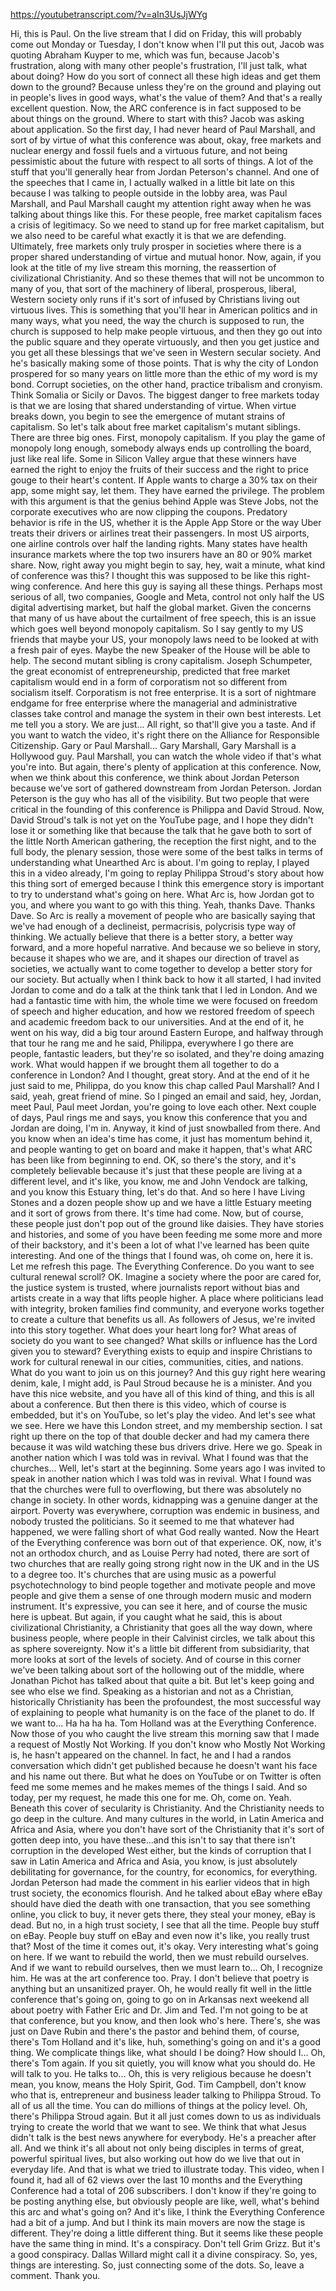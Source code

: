 https://youtubetranscript.com/?v=aIn3UsJjWYg

 Hi, this is Paul. On the live stream that I did on Friday, this will probably come out Monday or Tuesday, I don't know when I'll put this out, Jacob was quoting Abraham Kuyper to me, which was fun, because Jacob's frustration, along with many other people's frustration, I'll just talk, what about doing? How do you sort of connect all these high ideas and get them down to the ground? Because unless they're on the ground and playing out in people's lives in good ways, what's the value of them? And that's a really excellent question. Now, the ARC conference is in fact supposed to be about things on the ground. Where to start with this? Jacob was asking about application. So the first day, I had never heard of Paul Marshall, and sort of by virtue of what this conference was about, okay, free markets and nuclear energy and fossil fuels and a virtuous future, and not being pessimistic about the future with respect to all sorts of things. A lot of the stuff that you'll generally hear from Jordan Peterson's channel. And one of the speeches that I came in, I actually walked in a little bit late on this because I was talking to people outside in the lobby area, was Paul Marshall, and Paul Marshall caught my attention right away when he was talking about things like this. For these people, free market capitalism faces a crisis of legitimacy. So we need to stand up for free market capitalism, but we also need to be careful what exactly it is that we are defending. Ultimately, free markets only truly prosper in societies where there is a proper shared understanding of virtue and mutual honor. Now, again, if you look at the title of my live stream this morning, the reassertion of civilizational Christianity. And so these themes that will not be uncommon to many of you, that sort of the machinery of liberal, prosperous, liberal, Western society only runs if it's sort of infused by Christians living out virtuous lives. This is something that you'll hear in American politics and in many ways, what you need, the way the church is supposed to run, the church is supposed to help make people virtuous, and then they go out into the public square and they operate virtuously, and then you get justice and you get all these blessings that we've seen in Western secular society. And he's basically making some of those points. That is why the city of London prospered for so many years on little more than the ethic of my word is my bond. Corrupt societies, on the other hand, practice tribalism and cronyism. Think Somalia or Sicily or Davos. The biggest danger to free markets today is that we are losing that shared understanding of virtue. When virtue breaks down, you begin to see the emergence of mutant strains of capitalism. So let's talk about free market capitalism's mutant siblings. There are three big ones. First, monopoly capitalism. If you play the game of monopoly long enough, somebody always ends up controlling the board, just like real life. Some in Silicon Valley argue that these winners have earned the right to enjoy the fruits of their success and the right to price gouge to their heart's content. If Apple wants to charge a 30% tax on their app, some might say, let them. They have earned the privilege. The problem with this argument is that the genius behind Apple was Steve Jobs, not the corporate executives who are now clipping the coupons. Predatory behavior is rife in the US, whether it is the Apple App Store or the way Uber treats their drivers or airlines treat their passengers. In most US airports, one airline controls over half the landing rights. Many states have health insurance markets where the top two insurers have an 80 or 90% market share. Now, right away you might begin to say, hey, wait a minute, what kind of conference was this? I thought this was supposed to be like this right-wing conference. And here this guy is saying all these things. Perhaps most serious of all, two companies, Google and Meta, control not only half the US digital advertising market, but half the global market. Given the concerns that many of us have about the curtailment of free speech, this is an issue which goes well beyond monopoly capitalism. So I say gently to my US friends that maybe your US, your monopoly laws need to be looked at with a fresh pair of eyes. Maybe the new Speaker of the House will be able to help. The second mutant sibling is crony capitalism. Joseph Schumpeter, the great economist of entrepreneurship, predicted that free market capitalism would end in a form of corporatism not so different from socialism itself. Corporatism is not free enterprise. It is a sort of nightmare endgame for free enterprise where the managerial and administrative classes take control and manage the system in their own best interests. Let me tell you a story. We are just... All right, so that'll give you a taste. And if you want to watch the video, it's right there on the Alliance for Responsible Citizenship. Gary or Paul Marshall... Gary Marshall, Gary Marshall is a Hollywood guy. Paul Marshall, you can watch the whole video if that's what you're into. But again, there's plenty of application at this conference. Now, when we think about this conference, we think about Jordan Peterson because we've sort of gathered downstream from Jordan Peterson. Jordan Peterson is the guy who has all of the visibility. But two people that were critical in the founding of this conference is Philippa and David Stroud. Now, David Stroud's talk is not yet on the YouTube page, and I hope they didn't lose it or something like that because the talk that he gave both to sort of the little North American gathering, the reception the first night, and to the full body, the plenary session, those were some of the best talks in terms of understanding what Unearthed Arc is about. I'm going to replay, I played this in a video already, I'm going to replay Philippa Stroud's story about how this thing sort of emerged because I think this emergence story is important to try to understand what's going on here. What Arc is, how Jordan got to you, and where you want to go with this thing. Yeah, thanks Dave. Thanks Dave. So Arc is really a movement of people who are basically saying that we've had enough of a declineist, permacrisis, polycrisis type way of thinking. We actually believe that there is a better story, a better way forward, and a more hopeful narrative. And because we so believe in story, because it shapes who we are, and it shapes our direction of travel as societies, we actually want to come together to develop a better story for our society. But actually when I think back to how it all started, I had invited Jordan to come and do a talk at the think tank that I led in London. And we had a fantastic time with him, the whole time we were focused on freedom of speech and higher education, and how we restored freedom of speech and academic freedom back to our universities. And at the end of it, he went on his way, did a big tour around Eastern Europe, and halfway through that tour he rang me and he said, Philippa, everywhere I go there are people, fantastic leaders, but they're so isolated, and they're doing amazing work. What would happen if we brought them all together to do a conference in London? And I thought, great story. And at the end of it he just said to me, Philippa, do you know this chap called Paul Marshall? And I said, yeah, great friend of mine. So I pinged an email and said, hey, Jordan, meet Paul, Paul meet Jordan, you're going to love each other. Next couple of days, Paul rings me and says, you know this conference that you and Jordan are doing, I'm in. Anyway, it kind of just snowballed from there. And you know when an idea's time has come, it just has momentum behind it, and people wanting to get on board and make it happen, that's what ARC has been like from beginning to end. OK, so there's the story, and it's completely believable because it's just that these people are living at a different level, and it's like, you know, me and John Vendock are talking, and you know this Estuary thing, let's do that. And so here I have Living Stones and a dozen people show up and we have a little Estuary meeting and it sort of grows from there. It's time had come. Now, but of course, these people just don't pop out of the ground like daisies. They have stories and histories, and some of you have been feeding me some more and more of their backstory, and it's been a lot of what I've learned has been quite interesting. And one of the things that I found was, oh come on, here it is. Let me refresh this page. The Everything Conference. Do you want to see cultural renewal scroll? OK. Imagine a society where the poor are cared for, the justice system is trusted, where journalists report without bias and artists create in a way that lifts people higher. A place where politicians lead with integrity, broken families find community, and everyone works together to create a culture that benefits us all. As followers of Jesus, we're invited into this story together. What does your heart long for? What areas of society do you want to see changed? What skills or influence has the Lord given you to steward? Everything exists to equip and inspire Christians to work for cultural renewal in our cities, communities, cities, and nations. What do you want to join us on this journey? And this guy right here wearing denim, kale, I might add, is Paul Stroud because he is a minister. And you have this nice website, and you have all of this kind of thing, and this is all about a conference. But then there is this video, which of course is embedded, but it's on YouTube, so let's play the video. And let's see what we see. Here we have this London street, and my membership section. I sat right up there on the top of that double decker and had my camera there because it was wild watching these bus drivers drive. Here we go. Speak in another nation which I was told was in revival. What I found was that the churches... Well, let's start at the beginning. Some years ago I was invited to speak in another nation which I was told was in revival. What I found was that the churches were full to overflowing, but there was absolutely no change in society. In other words, kidnapping was a genuine danger at the airport. Poverty was everywhere, corruption was endemic in business, and nobody trusted the politicians. So it seemed to me that whatever had happened, we were falling short of what God really wanted. Now the Heart of the Everything conference was born out of that experience. OK, now, it's not an orthodox church, and as Louise Perry had noted, there are sort of two churches that are really going strong right now in the UK and in the US to a degree too. It's churches that are using music as a powerful psychotechnology to bind people together and motivate people and move people and give them a sense of one through modern music and modern instrument. It's expressive, you can see it here, and of course the music here is upbeat. But again, if you caught what he said, this is about civilizational Christianity, a Christianity that goes all the way down, where business people, where people in their Calvinist circles, we talk about this as sphere sovereignty. Now it's a little bit different from subsidiarity, that more looks at sort of the levels of society. And of course in this corner we've been talking about sort of the hollowing out of the middle, where Jonathan Pichot has talked about that quite a bit. But let's keep going and see who else we find. Speaking as a historian and not as a Christian, historically Christianity has been the profoundest, the most successful way of explaining to people what humanity is on the face of the planet to do. If we want to... Ha ha ha ha. Tom Holland was at the Everything Conference. Now those of you who caught the live stream this morning saw that I made a request of Mostly Not Working. If you don't know who Mostly Not Working is, he hasn't appeared on the channel. In fact, he and I had a randos conversation which didn't get published because he doesn't want his face and his name out there. But what he does on YouTube or on Twitter is often feed me some memes and he makes memes of the things I said. And so today, per my request, he made this one for me. Oh, come on. Yeah. Beneath this cover of secularity is Christianity. And the Christianity needs to go deep in the culture. And many cultures in the world, in Latin America and Africa and Asia, where you don't have sort of the Christianity that it's sort of gotten deep into, you have these...and this isn't to say that there isn't corruption in the developed West either, but the kinds of corruption that I saw in Latin America and Africa and Asia, you know, is just absolutely debilitating for governance, for the country, for economics, for everything. Jordan Peterson had made the comment in his earlier videos that in high trust society, the economics flourish. And he talked about eBay where eBay should have died the death with one transaction, that you see something online, you click to buy, it never gets there, they steal your money, eBay is dead. But no, in a high trust society, I see that all the time. People buy stuff on eBay. People buy stuff on eBay and even now it's like, you really trust that? Most of the time it comes out, it's okay. Very interesting what's going on here. If we want to rebuild the world, then we must rebuild ourselves. And if we want to rebuild ourselves, then we must learn to... Oh, I recognize him. He was at the art conference too. Pray. I don't believe that poetry is anything but an unsanitized prayer. Oh, he would really fit well in the little conference that's going on, going to go on in Arkansas next weekend all about poetry with Father Eric and Dr. Jim and Ted. I'm not going to be at that conference, but you know, and then look who's here. There's, she was just on Dave Rubin and there's the pastor and behind them, of course, there's Tom Holland and it's like, huh, something's going on and it's a good thing. We complicate things like, what should I be doing? How should I... Oh, there's Tom again. If you sit quietly, you will know what you should do. He will talk to you. He talks to... Oh, this is very religious because he doesn't mean, you know, means the Holy Spirit, God. Tim Campbell, don't know who that is, entrepreneur and business leader talking to Philippa Stroud. To all of us all the time. You can do millions of things at the policy level. Oh, there's Philippa Stroud again. But it all just comes down to us as individuals trying to create the world that we want to see. We think that what Jesus didn't talk is the best news anywhere for everybody. He's a preacher after all. And we think it's all about not only being disciples in terms of great, powerful spiritual lives, but also working out how do we live that out in everyday life. And that is what we tried to illustrate today. This video, when I found it, had all of 62 views over the last 10 months and the Everything Conference had a total of 206 subscribers. I don't know if they're going to be posting anything else, but obviously people are like, well, what's behind this arc and what's going on? And it's like, I think the Everything Conference had a bit of a jump. And but I think its main movers are now the stage is different. They're doing a little different thing. But it seems like these people have the same thing in mind. It's a conspiracy. Don't tell Grim Grizz. But it's a good conspiracy. Dallas Willard might call it a divine conspiracy. So, yes, things are interesting. So, just connecting some of the dots. So, leave a comment. Thank you.
